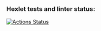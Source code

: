 ### Hexlet tests and linter status:
[![Actions Status](https://github.com/maqfer/frontend-project-46/workflows/hexlet-check/badge.svg)](https://github.com/maqfer/frontend-project-46/actions)